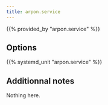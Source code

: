 ```yaml
---
title: arpon.service
---
```


{{% provided_by "arpon.service" %}}

## Options

{{% systemd_unit "arpon.service" %}}

## Additionnal notes

Nothing here.